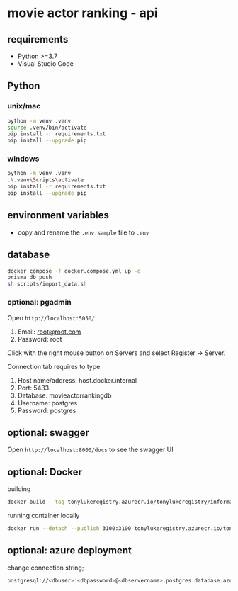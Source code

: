 # movie actor ranking - api

## requirements

* Python >=3.7
* Visual Studio Code

## Python

### unix/mac
```bash
python -m venv .venv
source .venv/bin/activate
pip install -r requirements.txt
pip install --upgrade pip
```

### windows
```bash
python -m venv .venv
.\.venv\Scripts\activate
pip install -r requirements.txt
pip install --upgrade pip
```

## environment variables
* copy and rename the `.env.sample` file to `.env`

## database 
```bash
docker compose -f docker.compose.yml up -d
prisma db push
sh scripts/import_data.sh
```

### optional: pgadmin
Open `http://localhost:5050/`
1) Email: root@root.com
2) Password: root

Click with the right mouse button on Servers and select Register -> Server.

Connection tab requires to type:
1) Host name/address: host.docker.internal
2) Port: 5433
3) Database: movieactorrankingdb
4) Username: postgres
5) Password: postgres

## optional: swagger
Open `http://localhost:8000/docs` to see the swagger UI

## optional: Docker
building
```bash
docker build --tag tonylukeregistry.azurecr.io/tonylukeregistry/information-retrieval/api:latest .
```

running container locally
```bash
docker run --detach --publish 3100:3100 tonylukeregistry.azurecr.io/tonylukeregistry/information-retrieval/api:latest
```


## optional: azure deployment
change connection string;
```bash
postgresql://<dbuser>:<dbpassword>@<dbservername>.postgres.database.azure.com:<port>/<bdname>?schema=public&sslmode=require
```



